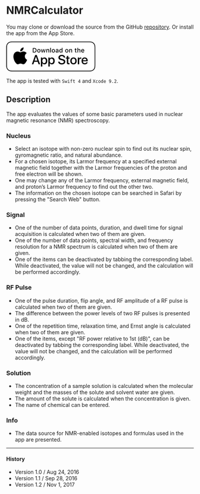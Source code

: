 # NMRCalculator

You may clone or download the source from the GitHub [repository](https://github.com/jaeseung16/NMRCalculator). Or
install the app from the App Store.

[<img src="./docs/assets/images/App_Store_Badge.svg">](https://itunes.apple.com/us/app/nmr-calculator/id1146296877?mt=8)

The app is tested with `Swift 4` and `Xcode 9.2`.

## Description

The app evaluates the values of some basic parameters used in nuclear magnetic resonance (NMR) spectroscopy.

### Nucleus
- Select an isotope with non-zero nuclear spin to find out its nuclear spin, gyromagnetic ratio, and natural abundance.
- For a chosen isotope, its Larmor frequency at a specified external magnetic field together with the Larmor frequencies of the proton and free electron will be shown.
- One may change any of the Larmor frequency, external magnetic field, and proton’s Larmor frequency to find out the other two.
- The information on the chosen isotope can be searched in Safari by pressing the "Search Web" button.

### Signal
- One of the number of data points, duration, and dwell time for signal acquisition is calculated when two of them are given.
- One of the number of data points, spectral width, and frequency resolution for a NMR spectrum is calculated when two of them are given.
- One of the items can be deactivated by tabbing the corresponding label. While deactivated, the value will not be changed, and the calculation will be performed accordingly.

### RF Pulse
- One of the pulse duration, flip angle, and RF amplitude of a RF pulse is calculated when two of them are given.
- The difference between the power levels of two RF pulses is presented in dB.
- One of the repetition time, relaxation time, and Ernst angle is calculated when two of them are given.
- One of the items, except "RF power relative to 1st (dB)", can be deactivated by tabbing the corresponding label. While deactivated, the value will not be changed, and the calculation will be performed accordingly.

### Solution
- The concentration of a sample solution is calculated when the molecular weight and the masses of the solute and solvent water are given.
- The amount of the solute is calculated when the concentration is given.
- The name of chemical can be entered.

### Info
- The data source for NMR-enabled isotopes and formulas used in the app are presented.

---
#### History
- Version 1.0 / Aug 24, 2016
- Version 1.1 / Sep 28, 2016
- Version 1.2 / Nov 1, 2017

